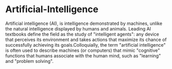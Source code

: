 # Artificial-Intelligence
Artificial intelligence (AI), is intelligence demonstrated by machines, unlike the natural intelligence displayed by humans and animals. Leading AI textbooks define the field as the study of "intelligent agents": any device that perceives its environment and takes actions that maximize its chance of successfully achieving its goals.Colloquially, the term "artificial intelligence" is often used to describe machines (or computers) that mimic "cognitive" functions that humans associate with the human mind, such as "learning" and "problem solving".
